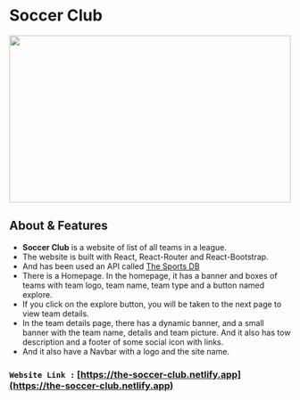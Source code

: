 # **Soccer Club**

<a href="https://the-soccer-club.netlify.app"><img width="100%" height="300px" src="https://the-soccer-club.netlify.app/static/media/logo.04460f64.svg" height="175px"/></a>

## About & Features

- **Soccer Club** is a website of list of all teams in a league.
- The website is built with React, React-Router and React-Bootstrap.
- And has been used an API called [The Sports DB](https://www.thesportsdb.com/api.php)
- There is a Homepage. In the homepage, it has a banner and boxes of teams with team logo, team name, team type and a button named explore.
- If you click on the explore button, you will be taken to the next page to view team details.
- In the team details page, there has a dynamic banner, and a small banner with the team name, details and team picture. And it also has tow description and a footer of some social icon with links.
- And it also have a Navbar with a logo and the site name.



### `Website Link :` [https://the-soccer-club.netlify.app](https://the-soccer-club.netlify.app)